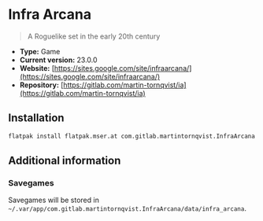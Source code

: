 # Infra Arcana

> A Roguelike set in the early 20th century

- __Type:__ Game
- __Current version:__ 23.0.0
- __Website:__ [https://sites.google.com/site/infraarcana/](https://sites.google.com/site/infraarcana/)
- __Repository:__ [https://gitlab.com/martin-tornqvist/ia](https://gitlab.com/martin-tornqvist/ia)

## Installation

```sh
flatpak install flatpak.mser.at com.gitlab.martintornqvist.InfraArcana
```

## Additional information

### Savegames

Savegames will be stored in
`~/.var/app/com.gitlab.martintornqvist.InfraArcana/data/infra_arcana`.
